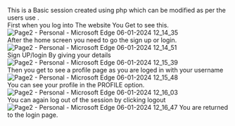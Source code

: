 This is a Basic session created using php which can be modified as per the users use .
<br>
First when you log into The website You Get to see this.
<br>
![Page2 - Personal - Microsoft​ Edge 06-01-2024 12_14_35](https://github.com/Arkachau05/Session-page01-/assets/142379046/fe3beefe-68d6-47ea-8e7a-f4b277410074)
<br>
After the home screen you need to go the sign up or login.
<br>
![Page2 - Personal - Microsoft​ Edge 06-01-2024 12_14_51](https://github.com/Arkachau05/Session-page01-/assets/142379046/e56a82f5-1c79-4484-b10a-713a04c6dd2a)
<br>
Sign UP/login By giving your details
<br>
![Page2 - Personal - Microsoft​ Edge 06-01-2024 12_15_39](https://github.com/Arkachau05/Session-page01-/assets/142379046/2a40f629-cd5a-4d42-80ff-a2a8802d2343)
<br>
Then you get to see a profile page as you are loged in with your username
<br>
![Page2 - Personal - Microsoft​ Edge 06-01-2024 12_15_48](https://github.com/Arkachau05/Session-page01-/assets/142379046/6a76b57d-853a-42f0-819f-14269376a2ca)
<br>
You can see your profile in the PROFILE option.
<br>
![Page2 - Personal - Microsoft​ Edge 06-01-2024 12_16_03](https://github.com/Arkachau05/Session-page01-/assets/142379046/cfcc35ea-385e-4cf9-a3b1-ce365be5e752)
<br>
You can again log out of the session by clicking logout
<br>
![Page2 - Personal - Microsoft​ Edge 06-01-2024 12_16_47](https://github.com/Arkachau05/Session-page01-/assets/142379046/4759498e-0394-416f-9277-5c3b6e352047)
You are returned to the login page.
